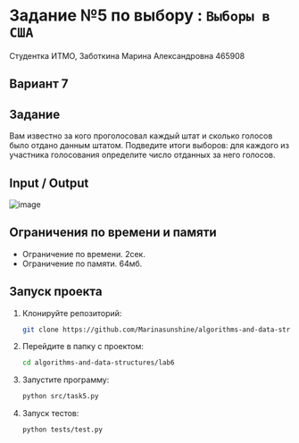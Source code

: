 # Задание №5 по выбору  : `Выборы в США`
Студентка ИТМО,  Заботкина Марина Александровна 465908

## Вариант 7

## Задание 
Вам известно за кого проголосовал каждый штат и сколько голосов было отдано данным штатом. Подведите итоги выборов: для каждого из участника голосования определите число отданных за него голосов.

## Input / Output 

![image](https://github.com/user-attachments/assets/891b4166-60d8-4006-a8ba-565ef97d88bc)

## Ограничения по времени и памяти

- Ограничение по времени. 2сек.
- Ограничение по памяти. 64мб.

## Запуск проекта
1. Клонируйте репозиторий:
   ```bash
   git clone https://github.com/Marinasunshine/algorithms-and-data-structures.git
   ```
2. Перейдите в папку с проектом:
   ```bash
   cd algorithms-and-data-structures/lab6
   ```
3. Запустите программу:
   ```bash
   python src/task5.py
   ```

4. Запуск тестов:
   ```bash
   python tests/test.py
   ```
